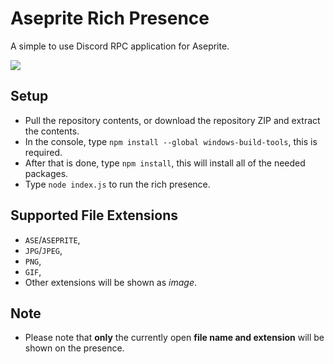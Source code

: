 # Aseprite Rich Presence

A simple to use Discord RPC application for Aseprite.

![](https://i.imgur.com/VMkH8TK.png)

## Setup
- Pull the repository contents, or download the repository ZIP and extract the contents.
- In the console, type `npm install --global windows-build-tools`, this is required.
- After that is done, type `npm install`, this will install all of the needed packages.
- Type `node index.js` to run the rich presence.

## Supported File Extensions
- `ASE`/`ASEPRITE`,
- `JPG`/`JPEG`,
- `PNG`,
- `GIF`,
- Other extensions will be shown as _image_.

## Note
- Please note that **only** the currently open **file name and extension** will be shown on the presence.